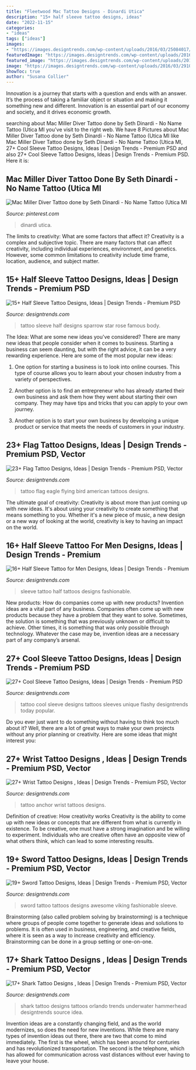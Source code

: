 ```yaml
---
title: "Fleetwood Mac Tattoo Designs - Dinardi Utica"
description: "15+ half sleeve tattoo designs, ideas"
date: "2022-11-15"
categories:
- "ideas"
tags: ["ideas"]
images:
- "https://images.designtrends.com/wp-content/uploads/2016/03/25084017/Fashionable-Sword-Tattoo.jpg"
featuredImage: "https://images.designtrends.com/wp-content/uploads/2016/01/08062927/Half-Sleeve-Blue-Ink-Tattoo-.jpeg"
featured_image: "https://images.designtrends.com/wp-content/uploads/2016/04/04070204/Orlando-Shark-Tattoo-Design.jpg"
image: "https://images.designtrends.com/wp-content/uploads/2016/03/29102228/Cute-Anchor-Tattoo.jpg"
ShowToc: true
author: "Susana Collier"
---
```



Innovation is a journey that starts with a question and ends with an answer. It’s the process of taking a familiar object or situation and making it something new and different. Innovation is an essential part of our economy and society, and it drives economic growth.

	

		
searching about Mac Miller Diver Tattoo done by Seth Dinardi - No Name Tattoo (Utica MI you've visit to the right web. We have 8 Pictures about Mac Miller Diver Tattoo done by Seth Dinardi - No Name Tattoo (Utica MI like Mac Miller Diver Tattoo done by Seth Dinardi - No Name Tattoo (Utica MI, 27+ Cool Sleeve Tattoo Designs, Ideas | Design Trends - Premium PSD and also 27+ Cool Sleeve Tattoo Designs, Ideas | Design Trends - Premium PSD. Here it is:
		
    
## Mac Miller Diver Tattoo Done By Seth Dinardi - No Name Tattoo (Utica MI

<img loading=lazy src="https://i.pinimg.com/736x/10/76/61/10766138ff593b75539479584b15276e.jpg" onerror="this.onerror=null;this.src='https://tse2.mm.bing.net/th?id=OIP.BYXPdOxiJFcu_CmRxnATygHaHW&amp;pid=15.1';" alt="Mac Miller Diver Tattoo done by Seth Dinardi - No Name Tattoo (Utica MI">

_Source: pinterest.com_

>dinardi utica. 

	

The limits to creativity: What are some factors that affect it?
Creativity is a complex and subjective topic. There are many factors that can affect creativity, including individual experiences, environment, and genetics. However, some common limitations to creativity include time frame, location, audience, and subject matter.

    
## 15+ Half Sleeve Tattoo Designs, Ideas | Design Trends - Premium PSD

<img loading=lazy src="https://images.designtrends.com/wp-content/uploads/2016/01/08062927/Half-Sleeve-Blue-Ink-Tattoo-.jpeg" onerror="this.onerror=null;this.src='https://tse4.mm.bing.net/th?id=OIP.3uiqjzIOzz6g6Nkaw1eOAwHaHa&amp;pid=15.1';" alt="15+ Half Sleeve Tattoo Designs, Ideas | Design Trends - Premium PSD">

_Source: designtrends.com_

>tattoo sleeve half designs sparrow star rose famous body. 

	

The Idea: What are some new ideas you've considered?
There are many new ideas that people consider when it comes to business. Starting a business can seem daunting, but with the right advice, it can be a very rewarding experience. Here are some of the most popular new ideas:
1. One option for starting a business is to look into online courses. This type of course allows you to learn about your chosen industry from a variety of perspectives.

2. Another option is to find an entrepreneur who has already started their own business and ask them how they went about starting their own company. They may have tips and tricks that you can apply to your own journey.

3. Another option is to start your own business by developing a unique product or service that meets the needs of customers in your industry.

    
## 23+ Flag Tattoo Designs, Ideas | Design Trends - Premium PSD, Vector

<img loading=lazy src="https://images.designtrends.com/wp-content/uploads/2016/02/26065233/Flying-Bird-Flag-Tattoo.jpg" onerror="this.onerror=null;this.src='https://tse4.mm.bing.net/th?id=OIP.vpPtKdl_FI7JoHha8bUmUgHaHa&amp;pid=15.1';" alt="23+ Flag Tattoo Designs, Ideas | Design Trends - Premium PSD, Vector">

_Source: designtrends.com_

>tattoo flag eagle flying bird american tattoos designs. 

	

The ultimate goal of creativity:
Creativity is about more than just coming up with new ideas. It's about using your creativity to create something that means something to you. Whether it's a new piece of music, a new design or a new way of looking at the world, creativity is key to having an impact on the world.

    
## 16+ Half Sleeve Tattoo For Men Designs, Ideas | Design Trends - Premium

<img loading=lazy src="https://images.designtrends.com/wp-content/uploads/2016/03/24064154/Fashionable-Sleeve-Tattoo-for-Men.jpg" onerror="this.onerror=null;this.src='https://tse3.mm.bing.net/th?id=OIP.GlZGYPrUMhWJqjEUV44fSAHaHa&amp;pid=15.1';" alt="16+ Half Sleeve Tattoo for Men Designs, Ideas | Design Trends - Premium">

_Source: designtrends.com_

>sleeve tattoo half tattoos designs fashionable. 

	

New products: How do companies come up with new products?
Invention ideas are a vital part of any business. Companies often come up with new products because they have a problem that they want to solve. Sometimes, the solution is something that was previously unknown or difficult to achieve. Other times, it is something that was only possible through technology. Whatever the case may be, invention ideas are a necessary part of any company’s arsenal.

    
## 27+ Cool Sleeve Tattoo Designs, Ideas | Design Trends - Premium PSD

<img loading=lazy src="https://images.designtrends.com/wp-content/uploads/2016/03/09052406/Flashy-Cool-Sleeve-Tattoo.jpg" onerror="this.onerror=null;this.src='https://tse3.mm.bing.net/th?id=OIP.FX9fyEnIuCLwwsS_ePUsPQHaJQ&amp;pid=15.1';" alt="27+ Cool Sleeve Tattoo Designs, Ideas | Design Trends - Premium PSD">

_Source: designtrends.com_

>tattoo cool sleeve designs tattoos sleeves unique flashy designtrends today popular. 

	

Do you ever just want to do something without having to think too much about it? Well, there are a lot of great ways to make your own projects without any prior planning or creativity. Here are some ideas that might interest you: 

    
## 27+ Wrist Tattoo Designs , Ideas | Design Trends - Premium PSD, Vector

<img loading=lazy src="https://images.designtrends.com/wp-content/uploads/2016/03/29102228/Cute-Anchor-Tattoo.jpg" onerror="this.onerror=null;this.src='https://tse3.mm.bing.net/th?id=OIP.17X8W_Kb0hQL5rpiry7NZgHaHa&amp;pid=15.1';" alt="27+ Wrist Tattoo Designs , Ideas | Design Trends - Premium PSD, Vector">

_Source: designtrends.com_

>tattoo anchor wrist tattoos designs. 

	

Definition of creative: How creativity works
Creativity is the ability to come up with new ideas or concepts that are different from what is currently in existence. To be creative, one must have a strong imagination and be willing to experiment. Individuals who are creative often have an opposite view of what others think, which can lead to some interesting results.

    
## 19+ Sword Tattoo Designs, Ideas | Design Trends - Premium PSD, Vector

<img loading=lazy src="https://images.designtrends.com/wp-content/uploads/2016/03/25084017/Fashionable-Sword-Tattoo.jpg" onerror="this.onerror=null;this.src='https://tse2.mm.bing.net/th?id=OIP.qx0TOc6SFH6yCWlj2iVHnQHaHa&amp;pid=15.1';" alt="19+ Sword Tattoo Designs, Ideas | Design Trends - Premium PSD, Vector">

_Source: designtrends.com_

>sword tattoo tattoos designs awesome viking fashionable sleeve. 

	

Brainstorming (also called problem solving by brainstorming) is a technique where groups of people come together to generate ideas and solutions to problems. It is often used in business, engineering, and creative fields, where it is seen as a way to increase creativity and efficiency. Brainstorming can be done in a group setting or one-on-one.

    
## 17+ Shark Tattoo Designs , Ideas | Design Trends - Premium PSD, Vector

<img loading=lazy src="https://images.designtrends.com/wp-content/uploads/2016/04/04070204/Orlando-Shark-Tattoo-Design.jpg" onerror="this.onerror=null;this.src='https://tse2.mm.bing.net/th?id=OIP.fQ0pn0DmynJYYVI_vB21IgHaHa&amp;pid=15.1';" alt="17+ Shark Tattoo Designs , Ideas | Design Trends - Premium PSD, Vector">

_Source: designtrends.com_

>shark tattoo designs tattoos orlando trends underwater hammerhead designtrends source idea. 

	

Invention ideas are a constantly changing field, and as the world modernizes, so does the need for new inventions. While there are many types of invention ideas out there, there are two that come to mind immediately. The first is the wheel, which has been around for centuries and has revolutionized transportation. The second is the telephone, which has allowed for communication across vast distances without ever having to leave your house.

